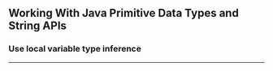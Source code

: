 ## Working With Java Primitive Data Types and String APIs
### Use local variable type inference
-----
